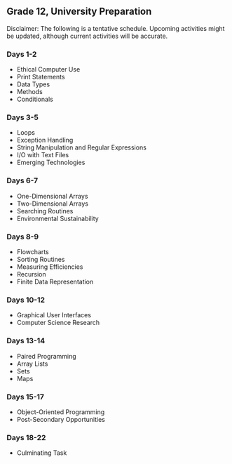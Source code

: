 ## Grade 12, University Preparation

Disclaimer: The following is a tentative schedule. Upcoming activities might be updated, although current activities will be accurate.

### Days 1-2

* Ethical Computer Use
* Print Statements
* Data Types
* Methods
* Conditionals

### Days 3-5

* Loops
* Exception Handling
* String Manipulation and Regular Expressions
* I/O with Text Files
* Emerging Technologies

### Days 6-7

* One-Dimensional Arrays
* Two-Dimensional Arrays
* Searching Routines
* Environmental Sustainability

### Days 8-9

* Flowcharts
* Sorting Routines
* Measuring Efficiencies
* Recursion
* Finite Data Representation

### Days 10-12

* Graphical User Interfaces
* Computer Science Research

### Days 13-14

* Paired Programming
* Array Lists
* Sets
* Maps

### Days 15-17

* Object-Oriented Programming
* Post-Secondary Opportunities

### Days 18-22

* Culminating Task

